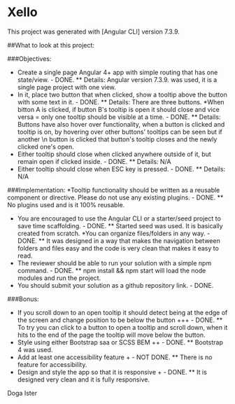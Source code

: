 # Xello

This project was generated with [Angular CLI] version 7.3.9.

##What to look at this project:

###Objectives:
* Create a single page Angular 4+ app with simple routing that has one state/view. - DONE.
** Details: Angular version 7.3.9. was used, it is a single page project with one view.
* In it, place two button that when clicked, show a tooltip above the button with some text in it. - DONE.
** Details: There are three buttons.
*When bitton A is clicked, if button B's tooltip is open it should close and vice versa = only one tooltip should be visible at a time. - DONE.
** Details: Buttons have also hover over functionality, when a button is clicked and tooltip is on, by hovering over other buttons' tooltips can be seen but if another \n
button is clicked that button's tooltip closes and the newly clicked one's open.
* Either tooltip should close when clicked anywhere outside of it, but remain open if clicked inside. - DONE.
** Details: N/A
* Either tooltip should close when ESC key is pressed. - DONE.
** Details: N/A

###Implementation:
*Tooltip functionality should be written as a reusable component or directive. Please do not use any existing plugins. - DONE.
** No plugins used and is it 100% reusable.
* You are encouraged to use the Angular CLI or a starter/seed project to save time scaffolding. - DONE.
** Started seed was used. It is basically created from scratch.
*You can organize files/folders in any way. - DONE.
** It was designed in a way that makes the navigation between folders and files easy and the code is very clean that makes it easy to read.
* The reviewer should be able to run your solution with a simple npm command. - DONE.
** npm install && npm start will load the node modules and run the project.
* You should submit your solution as a github repository link. - DONE.

###Bonus:
* If you scroll down to an open tooltip it should detect being at the edge of the screen and change position to be below the button +++ - DONE.
** To try you can click to a button to open a tooltip and scroll down, when it hits to the end of the page the tooltip will move below the button.
* Style using either Bootstrap saa or SCSS BEM ++ - DONE.
** Bootstrap 4 was used.
* Add at least one accessibility feature + - NOT DONE.
** There is no feature for accessibility.
* Design and style the app so that it is responsive + - DONE.
** It is designed very clean and it is fully responsive.

Doga Ister

